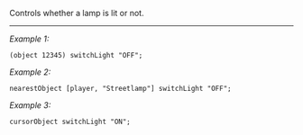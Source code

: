 Controls whether a lamp is lit or not.


---
*Example 1:*
```sqf
(object 12345) switchLight "OFF";
```

*Example 2:*
```sqf
nearestObject [player, "Streetlamp"] switchLight "OFF";
```

*Example 3:*
```sqf
cursorObject switchLight "ON";
```